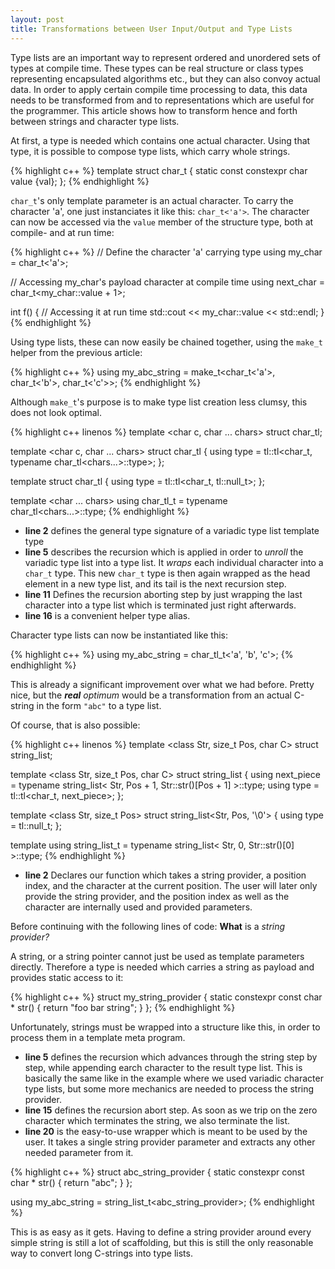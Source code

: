 ```yaml
---
layout: post
title: Transformations between User Input/Output and Type Lists
---
```


Type lists are an important way to represent ordered and unordered sets of types at compile time.
These types can be real structure or class types representing encapsulated algorithms etc., but they can also convoy actual data.
In order to apply certain compile time processing to data, this data needs to be transformed from and to representations which are useful for the programmer.
This article shows how to transform hence and forth between strings and character type lists.

At first, a type is needed which contains one actual character.
Using that type, it is possible to compose type lists, which carry whole strings.

{% highlight c++ %}
template <char val> 
struct char_t { 
    static const constexpr char value {val};
};
{% endhighlight %}

`char_t`'s only template parameter is an actual character. 
To carry the character 'a', one just instanciates it like this: `char_t<'a'>`.
The character can now be accessed via the `value` member of the structure type, both at compile- and at run time:

{% highlight c++ %}
// Define the character 'a' carrying type
using my_char = char_t<'a'>;

// Accessing my_char's payload character at compile time
using next_char = char_t<my_char::value + 1>;

int f()
{
    // Accessing it at run time
    std::cout << my_char::value << std::endl;
}
{% endhighlight %}

Using type lists, these can now easily be chained together, using the `make_t` helper from the previous article:

{% highlight c++ %}
using my_abc_string = make_t<char_t<'a'>, char_t<'b'>, char_t<'c'>>;
{% endhighlight %}

Although `make_t`'s purpose is to make type list creation less clumsy, this does not look optimal.

{% highlight c++ linenos %}
template <char c, char ... chars>
struct char_tl;

template <char c, char ... chars>
struct char_tl {
    using type = tl::tl<char_t<c>, 
                        typename char_tl<chars...>::type>;
};

template <char c>
struct char_tl<c> {
    using type = tl::tl<char_t<c>, tl::null_t>;
};

template <char ... chars>
using char_tl_t = typename char_tl<chars...>::type;
{% endhighlight %}

- **line 2** defines the general type signature of a variadic type list template type
- **line 5** describes the recursion which is applied in order to *unroll* the variadic type list into a type list. It *wraps* each individual character into a `char_t` type. This new `char_t` type is then again wrapped as the head element in a new type list, and its tail is the next recursion step.
- **line 11** Defines the recursion aborting step by just wrapping the last character into a type list which is terminated just right afterwards.
- **line 16** is a convenient helper type alias.

Character type lists can now be instantiated like this:

{% highlight c++ %}
using my_abc_string = char_tl_t<'a', 'b', 'c'>;
{% endhighlight %}

This is already a significant improvement over what we had before.
Pretty nice, but the ***real** optimum* would be a transformation from an actual C-string in the form `"abc"` to a type list.

Of course, that is also possible:

{% highlight c++ linenos %}
template <class Str, size_t Pos, char C>
struct string_list;

template <class Str, size_t Pos, char C>
struct string_list {
    using next_piece = typename string_list<
                            Str, 
                            Pos + 1, 
                            Str::str()[Pos + 1]
                        >::type;
    using type = tl::tl<char_t<C>, next_piece>;
};

template <class Str, size_t Pos>
struct string_list<Str, Pos, '\0'> {
    using type = tl::null_t;
};

template <class Str>
using string_list_t = typename string_list<
                          Str, 
                          0, 
                          Str::str()[0]
                      >::type;
{% endhighlight %}

 - **line 2** Declares our function which takes a string provider, a position index, and the character at the current position. The user will later only provide the string provider, and the position index as well as the character are internally used and provided parameters.

Before continuing with the following lines of code: **What** is a *string provider?*

A string, or a string pointer cannot just be used as template parameters directly.
Therefore a type is needed which carries a string as payload and provides static access to it:

{% highlight c++ %}
struct my_string_provider {
   static constexpr const char * str() {
       return "foo bar string";
   }
};
{% endhighlight %}

Unfortunately, strings must be wrapped into a structure like this, in order to process them in a template meta program.

 - **line 5** defines the recursion which advances through the string step by step, while appending earch character to the result type list. This is basically the same like in the example where we used variadic character type lists, but some more mechanics are needed to process the string provider.
 - **line 15** defines the recursion abort step. As soon as we trip on the zero character which terminates the string, we also terminate the list.
 - **line 20** is the easy-to-use wrapper which is meant to be used by the user. It takes a single string provider parameter and extracts any other needed parameter from it.

{% highlight c++ %}
struct abc_string_provider {
   static constexpr const char * str() {
       return "abc";
   }
};

using my_abc_string = string_list_t<abc_string_provider>;
{% endhighlight %}

This is as easy as it gets.
Having to define a string provider around every simple string is still a lot of scaffolding, but this is still the only reasonable way to convert long C-strings into type lists.
